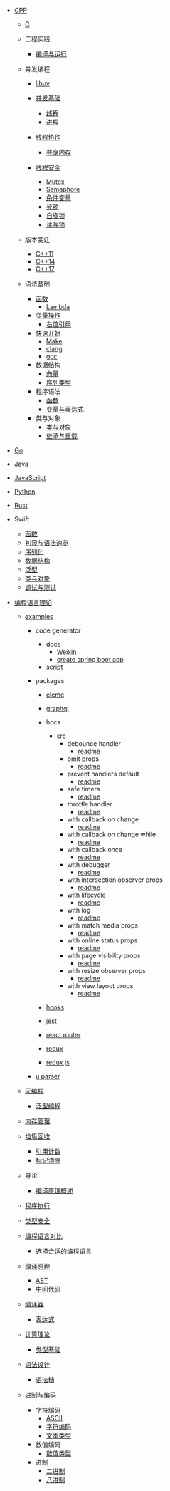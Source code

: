   - [CPP](/CPP/README.md)
    - [C](/CPP/C/README.md)
      
    - 工程实践
      - [编译与运行](/CPP/工程实践/编译与运行/README.md)
        
    - 并发编程
      - [libuv](/CPP/并发编程/libuv/README.md)
        
      - [并发基础](/CPP/并发编程/并发基础/README.md)
        - [线程](/CPP/并发编程/并发基础/线程.md)
        - [进程](/CPP/并发编程/并发基础/进程.md)
      - [线程协作](/CPP/并发编程/线程协作/README.md)
        - [共享内存](/CPP/并发编程/线程协作/共享内存.md)
      - [线程安全](/CPP/并发编程/线程安全/README.md)
        - [Mutex](/CPP/并发编程/线程安全/Mutex.md)
        - [Semaphore](/CPP/并发编程/线程安全/Semaphore.md)
        - [条件变量](/CPP/并发编程/线程安全/条件变量.md)
        - [死锁](/CPP/并发编程/线程安全/死锁.md)
        - [自旋锁](/CPP/并发编程/线程安全/自旋锁.md)
        - [读写锁](/CPP/并发编程/线程安全/读写锁.md)
    - 版本变迁
      - [C++11](/CPP/版本变迁/C++11.md)
      - [C++14](/CPP/版本变迁/C++14.md)
      - [C++17](/CPP/版本变迁/C++17.md)
    - 语法基础
      - [函数](/CPP/语法基础/函数/README.md)
        - [Lambda](/CPP/语法基础/函数/Lambda.md)
      - [变量操作](/CPP/语法基础/变量操作/README.md)
        - [右值引用](/CPP/语法基础/变量操作/右值引用.md)
      - [快速开始](/CPP/语法基础/快速开始/README.md)
        - [Make](/CPP/语法基础/快速开始/Make.md)
        - [clang](/CPP/语法基础/快速开始/clang.md)
        - [gcc](/CPP/语法基础/快速开始/gcc.md)
      - 数据结构
        - [向量](/CPP/语法基础/数据结构/向量.md)
        - [序列类型](/CPP/语法基础/数据结构/序列类型.md)
      - 程序语法
        - [函数](/CPP/语法基础/程序语法/函数.md)
        - [变量与表达式](/CPP/语法基础/程序语法/变量与表达式.md)
      - 类与对象
        - [类与对象](/CPP/语法基础/类与对象/类与对象.md)
        - [继承与重载](/CPP/语法基础/类与对象/继承与重载.md)
  - [Go](/Go/README.md)
    
  - [Java](/Java/README.md)
    
  - [JavaScript](/JavaScript/README.md)
    
  - [Python](/Python/README.md)
    
  - [Rust](/Rust/README.md)
    
  - Swift
    - [函数](/Swift/函数.md)
    - [初窥与语法速览](/Swift/初窥与语法速览.md)
    - [序列化](/Swift/序列化.md)
    - [数据结构](/Swift/数据结构.md)
    - [泛型](/Swift/泛型.md)
    - [类与对象](/Swift/类与对象.md)
    - [调试与测试](/Swift/调试与测试.md)
  - [编程语言理论](/编程语言理论/README.md)
    - [examples](/编程语言理论/examples/README.md)
      - code generator
        - docs
          - [Weixin](/编程语言理论/examples/code-generator/docs/Weixin.md)
          - [create spring boot app](/编程语言理论/examples/code-generator/docs/create-spring-boot-app.md)
        - [script](/编程语言理论/examples/code-generator/script/README.md)
          
      - packages
        - [eleme](/编程语言理论/examples/packages/eleme/README.md)
          
        - [graphql](/编程语言理论/examples/packages/graphql/README.md)
          
        - hocs
          - src
            - debounce handler
              - [readme](/编程语言理论/examples/packages/hocs/src/debounce-handler/readme.md)
            - omit props
              - [readme](/编程语言理论/examples/packages/hocs/src/omit-props/readme.md)
            - prevent handlers default
              - [readme](/编程语言理论/examples/packages/hocs/src/prevent-handlers-default/readme.md)
            - safe timers
              - [readme](/编程语言理论/examples/packages/hocs/src/safe-timers/readme.md)
            - throttle handler
              - [readme](/编程语言理论/examples/packages/hocs/src/throttle-handler/readme.md)
            - with callback on change
              - [readme](/编程语言理论/examples/packages/hocs/src/with-callback-on-change/readme.md)
            - with callback on change while
              - [readme](/编程语言理论/examples/packages/hocs/src/with-callback-on-change-while/readme.md)
            - with callback once
              - [readme](/编程语言理论/examples/packages/hocs/src/with-callback-once/readme.md)
            - with debugger
              - [readme](/编程语言理论/examples/packages/hocs/src/with-debugger/readme.md)
            - with intersection observer props
              - [readme](/编程语言理论/examples/packages/hocs/src/with-intersection-observer-props/readme.md)
            - with lifecycle
              - [readme](/编程语言理论/examples/packages/hocs/src/with-lifecycle/readme.md)
            - with log
              - [readme](/编程语言理论/examples/packages/hocs/src/with-log/readme.md)
            - with match media props
              - [readme](/编程语言理论/examples/packages/hocs/src/with-match-media-props/readme.md)
            - with online status props
              - [readme](/编程语言理论/examples/packages/hocs/src/with-online-status-props/readme.md)
            - with page visibility props
              - [readme](/编程语言理论/examples/packages/hocs/src/with-page-visibility-props/readme.md)
            - with resize observer props
              - [readme](/编程语言理论/examples/packages/hocs/src/with-resize-observer-props/readme.md)
            - with view layout props
              - [readme](/编程语言理论/examples/packages/hocs/src/with-view-layout-props/readme.md)
        - [hooks](/编程语言理论/examples/packages/hooks/README.md)
          
        - [jest](/编程语言理论/examples/packages/jest/README.md)
          
        - [react router](/编程语言理论/examples/packages/react-router/README.md)
          
        - [redux](/编程语言理论/examples/packages/redux/README.md)
          
        - [redux js](/编程语言理论/examples/packages/redux-js/README.md)
          
      - [u parser](/编程语言理论/examples/u-parser/README.md)
        
    - [元编程](/编程语言理论/元编程/README.md)
      - [泛型编程](/编程语言理论/元编程/泛型编程.md)
    - [内存管理](/编程语言理论/内存管理/README.md)
      
    - [垃圾回收](/编程语言理论/垃圾回收/README.md)
      - [引用计数](/编程语言理论/垃圾回收/引用计数.md)
      - [标记清除](/编程语言理论/垃圾回收/标记清除.md)
    - 导论
      - [编译原理概述](/编程语言理论/导论/编译原理概述.md)
    - [程序执行](/编程语言理论/程序执行/README.md)
      
    - [类型安全](/编程语言理论/类型安全/README.md)
      
    - [编程语言对比](/编程语言理论/编程语言对比/README.md)
      - [选择合适的编程语言](/编程语言理论/编程语言对比/选择合适的编程语言.md)
    - [编译原理](/编程语言理论/编译原理/README.md)
      - [AST](/编程语言理论/编译原理/AST.md)
      - [中间代码](/编程语言理论/编译原理/中间代码.md)
    - [编译器](/编程语言理论/编译器/README.md)
      - [表达式](/编程语言理论/编译器/表达式.md)
    - [计算理论](/编程语言理论/计算理论/README.md)
      - [类型基础](/编程语言理论/计算理论/类型基础.md)
    - [语法设计](/编程语言理论/语法设计/README.md)
      - [语法糖](/编程语言理论/语法设计/语法糖.md)
    - [进制与编码](/编程语言理论/进制与编码/README.md)
      - 字符编码
        - [ASCII](/编程语言理论/进制与编码/字符编码/ASCII.md)
        - [字符编码](/编程语言理论/进制与编码/字符编码/字符编码.md)
        - [文本类型](/编程语言理论/进制与编码/字符编码/文本类型.md)
      - 数值编码
        - [数值类型](/编程语言理论/进制与编码/数值编码/数值类型.md)
      - 进制
        - [二进制](/编程语言理论/进制与编码/进制/二进制.md)
        - [八进制](/编程语言理论/进制与编码/进制/八进制.md)